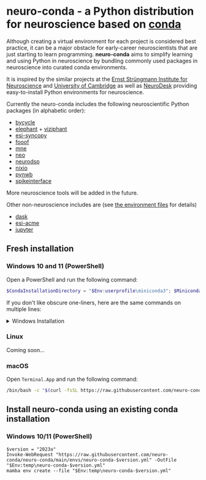 # neuro-conda - a Python distribution for neuroscience based on [conda](https://www.anaconda.com)

Although creating a virtual environment for each project is considered best practice, it can be a major obstacle for early-career neuroscientists that are just starting to learn programming. **neuro-conda** aims to simplify learning and using Python in neuroscience by bundling commonly used packages in neuroscience into curated conda environments.

It is inspired by the similar projects at the [Ernst Strüngmann Institute for Neuroscience](https://github.com/esi-neuroscience/esi-conda) and [University of Cambridge](https://github.com/jooh/neuroconda) as well as [NeuroDesk](https://www.neurodesk.org) providing easy-to-install Python environments for neuroscience.

Currently the neuro-conda includes the following neuroscientific Python packages (in alphabetic order):

- [bycycle](https://bycycle-tools.github.io)
- [elephant](https://elephant.readthedocs.io) + [viziphant](https://viziphant.readthedocs.io)
- [esi-syncopy](https://syncopy.readthedocs.io)
- [fooof](https://fooof-tools.github.io)
- [mne](https://mne.tools)
- [neo](https://neo.readthedocs.io)
- [neurodsp](https://neurodsp-tools.github.io)
- [nixio](https://nixio.readthedocs.io)
- [pynwb](https://pynwb.readthedocs.io)
- [spikeinterface](https://spikeinterface.readthedocs.io)

More neuroscience tools will be added in the future.

Other non-neuroscience includes are (see [the environment files](/envs) for details)
- [dask](https://www.dask.org)
- [esi-acme](https://esi-acme.readthedocs.io)
- [jupyter](https://jupyter.org)

## Fresh installation

### Windows 10 and 11 (PowerShell)

Open a PowerShell and run the following command:

```PowerShell
$CondaInstallationDirectory = "$Env:userprofile\miniconda3"; $MinicondaLatestUrl = "https://repo.anaconda.com/miniconda/Miniconda3-latest-Windows-x86_64.exe"; If ($Env:username -match " ") { $CondaInstallationDirectory = "$Env:public\miniconda3" }; winget list --id Anaconda.Miniconda3 | out-null; If ($LASTEXITCODE -ne 0) { Write-Host "Downloading miniconda3"; Invoke-WebRequest $MinicondaLatestUrl -OutFile $Env:temp\Miniconda3-latest-Windows-x86_64.exe; iex "$Env:temp\Miniconda3-latest-Windows-x86_64.exe /RegisterPython=1 /S /InstallationType=JustMe /D=$CondaInstallationDirectory"; Write-Host "Installed miniconda into $CondaInstallationDirectory"; iex "$CondaInstallationDirectory\shell\condabin\conda-hook.ps1"; conda init powershell; } Else {Write-Host "miniconda3 is already installed"}; If (-not (Get-Command "conda" -errorAction SilentlyContinue)) { throw "Conda is installed but not available in this PowerShell. Please continue with the neuro-conda installation from a PowerShell with conda activated." }; conda update -n base conda -c defaults -y; conda install mamba -n base -c conda-forge -y; conda activate; $NeuroCondaLatestUrl = "https://raw.githubusercontent.com/neuro-conda/neuro-conda/main/envs/neuro-conda-latest.yml"; Invoke-WebRequest $NeuroCondaLatestUrl -OutFile "$Env:temp\neuro-conda-latest.yml"; mamba env create --file "$Env:temp\neuro-conda-latest.yml"
```

If you don't like obscure one-liners, here are the same commands on multiple lines:

<details>
<summary>Windows Installation</summary>

```PowerShell

# Install miniconda3 if not installed
$CondaInstallationDirectory = "$Env:userprofile\miniconda3"
$MinicondaLatestUrl = "https://repo.anaconda.com/miniconda/Miniconda3-latest-Windows-x86_64.exe"
If ($Env:username -match " ") { $CondaInstallationDirectory = "$Env:public\miniconda3" }

winget list --id Anaconda.Miniconda3 | out-null
If ($LASTEXITCODE -ne 0)
{
    Write-Host "Downloading miniconda3"
    Invoke-WebRequest $MinicondaLatestUrl -OutFile $Env:temp\Miniconda3-latest-Windows-x86_64.exe
    iex "$Env:temp\Miniconda3-latest-Windows-x86_64.exe /RegisterPython=1 /S /InstallationType=JustMe /D=$CondaInstallationDirectory"
    Write-Host "Installed miniconda into $CondaInstallationDirectory"
    iex "$CondaInstallationDirectory\shell\condabin\conda-hook.ps1"
    conda init powershell
} Else {Write-Host "miniconda3 is already installed"}

If (-not (Get-Command "conda" -errorAction SilentlyContinue))
{
    throw "Conda is installed but not available in this PowerShell. Please continue with the neuro-conda installation from a PowerShell with conda activated."
}


# update conda
conda update -n base conda -c defaults -y

# install mamba for faster dependency resolution
conda install mamba -n base -c conda-forge -y

# activate conda and install environment
conda activate

# download environment file
$NeuroCondaLatestUrl = "https://raw.githubusercontent.com/neuro-conda/neuro-conda/main/envs/neuro-conda-latest.yml"
Invoke-WebRequest $NeuroCondaLatestUrl -OutFile "$Env:temp\neuro-conda-latest.yml"

mamba env create --file "$Env:temp\neuro-conda-latest.yml"
```

</details>

### Linux
Coming soon...

### macOS

Open `Terminal.App` and run the following command:

```zsh
/bin/bash -c "$(curl -fsSL https://raw.githubusercontent.com/neuro-conda/neuro-conda/main/libexec/install.sh)"
```


## Install neuro-conda using an existing conda installation

### Windows 10/11 (PowerShell)
```
$version = "2023a"
Invoke-WebRequest "https://raw.githubusercontent.com/neuro-conda/neuro-conda/main/envs/neuro-conda-$version.yml" -OutFile "$Env:temp\neuro-conda-$version.yml"
mamba env create --file "$Env:temp\neuro-conda-$version.yml"
```
